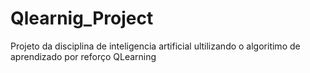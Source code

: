 # Qlearnig_Project
Projeto da disciplina de inteligencia artificial ultilizando o algoritimo de aprendizado por reforço QLearning
